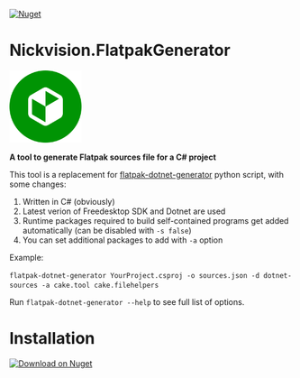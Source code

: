 [![Nuget](https://img.shields.io/nuget/v/Nickvision.FlatpakGenerator)](https://www.nuget.org/packages/Nickvision.FlatpakGenerator/)

# Nickvision.FlatpakGenerator

<img width='128' height='128' alt='Logo' src='Nickvision.FlatpakGenerator/Resources/logo-r.png'/>

 **A tool to generate Flatpak sources file for a C# project**

 This tool is a replacement for [flatpak-dotnet-generator](https://github.com/flatpak/flatpak-builder-tools/tree/master/dotnet) python script, with some changes:
 1. Written in C# (obviously)
 2. Latest verion of Freedesktop SDK and Dotnet are used
 3. Runtime packages required to build self-contained programs get added automatically (can be disabled with `-s false`)
 4. You can set additional packages to add with `-a` option

Example:

`flatpak-dotnet-generator YourProject.csproj -o sources.json -d dotnet-sources -a cake.tool cake.filehelpers`

Run `flatpak-dotnet-generator --help` to see full list of options.

# Installation
<a href='https://www.nuget.org/packages/Nickvision.FlatpakGenerator/'><img width='140' alt='Download on Nuget' src='https://www.nuget.org/Content/gallery/img/logo-header.svg'/></a>
